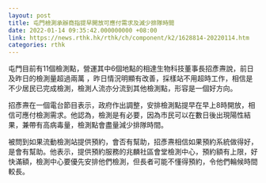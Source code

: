 ```yaml
---
layout: post
title: 屯門檢測承辦商指提早開放可應付需求及減少排隊時間
date: 2022-01-14 09:35:42.000000000 +08:00
link: https://news.rthk.hk/rthk/ch/component/k2/1628814-20220114.htm
categories: rthk
---
```


屯門目前有11個檢測點，營運其中6個地點的相達生物科技董事長招彥燾說，前日及昨日的檢測量超過兩萬 ，昨日情況明顯有改善，採樣站不用超時工作，相信是不少居民已完成檢測，檢測人流亦分流到其他檢測點，形容是一個好方向。

招彥燾在一個電台節目表示，政府作出調整，安排檢測點提早在早上8時開放，相信可應付檢測需求。他認為，檢測是有必要，因為市民可以在數日後出現陽性結果，兼帶有高病毒量，檢測點會盡量減少排隊時間。

被問到如果流動檢測站提供預約，會否有幫助，招彥燾相信如果預約系統做得好，是會有幫助。他表示，提供預約服務的兆麟社區會堂檢測中心，預約額有上限，好快滿額，檢測中心要優先安排他們檢測，但長者可能不懂得預約，令他們輪候時間較長。
